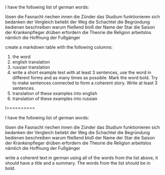 I have the following list of german words:

lösen
die Fasnacht
riechen
innen
die Zünder
das Studium
funktionieren
sich bedanken
der Vergleich
beliebt
der Weg
die Schachtel
die Begründung
bedienen
beschreiben
warum
fließend
bloß
der Name
der Star
die Saison
der Krankenpfleger
drüben
erfordern
die Theorie
die Religion
arbeitslos
nämlich
die Hoffnung
der Fußgänger

create a markdown table with the following columns:

1. the word
2. english translation
3. russian translation
4. write a short example text with at least 3 sentences, use the word in different forms and as many times as possible. Mark the word bold. Try to make sentences connected to form a coherent story. Write at least 3 sentences.
5. translation of these examples into english
6. translation of these examples into russian

!==========


I have the following list of german words:

lösen
die Fasnacht
riechen
innen
die Zünder
das Studium
funktionieren
sich bedanken
der Vergleich
beliebt
der Weg
die Schachtel
die Begründung
bedienen
beschreiben
warum
fließend
bloß
der Name
der Star
die Saison
der Krankenpfleger
drüben
erfordern
die Theorie
die Religion
arbeitslos
nämlich
die Hoffnung
der Fußgänger

write a coherent text in german using all of the words from the list above, it should have a title and a summary. The words from the list should be in bold.